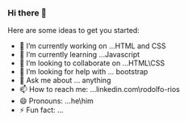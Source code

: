 ### Hi there 👋



Here are some ideas to get you started:

- 🔭 I’m currently working on ...HTML and CSS
- 🌱 I’m currently learning ...Javascript
- 👯 I’m looking to collaborate on ...HTML\CSS
- 🤔 I’m looking for help with ... bootstrap
- 💬 Ask me about ... anything
- 📫 How to reach me: ...linkedin.com\rodolfo-rios
- 😄 Pronouns: ...he\him
- ⚡ Fun fact: ... 
